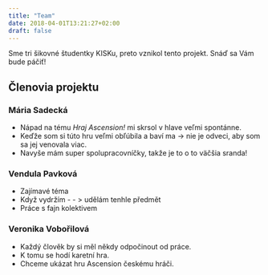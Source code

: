 ```yaml
---
title: "Team"
date: 2018-04-01T13:21:27+02:00
draft: false
---
```

Sme tri šikovné študentky KISKu, preto vznikol tento projekt. Snáď sa Vám bude páčiť!

## Členovia projektu

### Mária Sadecká

* Nápad na tému *Hraj Ascension!* mi skrsol v hlave veľmi spontánne.
* Keďže som si túto hru veľmi obľúbila a baví ma -> nie je odveci, aby som sa jej venovala viac.
* Navyše mám super spolupracovníčky, takže je to o to väčšia sranda!

### Vendula Pavková

* Zajímavé téma
* Když vydržím - - > udělám tenhle předmět
* Práce s fajn kolektivem

### Veronika Vobořilová

* Každý člověk by si měl někdy odpočinout od práce.
* K tomu se hodí karetní hra.
* Chceme ukázat hru Ascension českému hráči.
